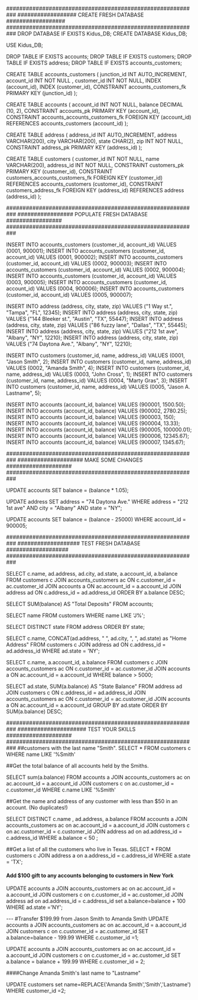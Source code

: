 ###########################################################
################## CREATE FRESH DATABASE ##################
###########################################################
DROP DATABASE IF EXISTS Kidus_DB;
CREATE DATABASE Kidus_DB;

USE Kidus_DB;

DROP TABLE IF EXISTS accounts;
DROP TABLE IF EXISTS customers;
DROP TABLE IF EXISTS address;
DROP TABLE IF EXISTS accounts_customers;


CREATE TABLE accounts_customers 
(
	junction_id INT AUTO_INCREMENT,
	account_id 	INT NOT NULL ,
	customer_id INT NOT NULL,
	INDEX (account_id),
	INDEX (customer_id),
	CONSTRAINT accounts_customers_fk PRIMARY KEY (junction_id)
);


CREATE TABLE accounts
(
    account_id 		INT NOT NULL,
    balance 		DECIMAL (10, 2),
    CONSTRAINT accounts_pk PRIMARY KEY (account_id), 
    CONSTRAINT accounts_accounts_customers_fk FOREIGN KEY (account_id) REFERENCES accounts_customers (account_id)
);


CREATE TABLE address
(
	address_id		INT AUTO_INCREMENT,
	address			VARCHAR(200),
	city			VARCHAR(200),
	state			CHAR(2),
	zip				INT NOT NULL,
	CONSTRAINT address_pk PRIMARY KEY (address_id)
);


CREATE TABLE customers
(
    customer_id 	INT NOT NULL,
    name 			VARCHAR(200),
    address_id		INT NOT NULL,
    CONSTRAINT customers_pk PRIMARY KEY (customer_id), 
    CONSTRAINT customers_accounts_customers_fk FOREIGN KEY (customer_id) REFERENCES accounts_customers (customer_id),
    CONSTRAINT customers_address_fk FOREIGN KEY (address_id) REFERENCES address (address_id)
);






###########################################################
################# POPULATE FRESH DATABASE #################
###########################################################

INSERT INTO accounts_customers (customer_id, account_id) VALUES (0001, 900001);
INSERT INTO accounts_customers (customer_id, account_id) VALUES (0001, 900002);
INSERT INTO accounts_customers (customer_id, account_id) VALUES (0002, 900003);
INSERT INTO accounts_customers (customer_id, account_id) VALUES (0002, 900004);
INSERT INTO accounts_customers (customer_id, account_id) VALUES (0003, 900005);
INSERT INTO accounts_customers (customer_id, account_id) VALUES (0004, 900006);
INSERT INTO accounts_customers (customer_id, account_id) VALUES (0005, 900007);

INSERT INTO address (address, city, state, zip) VALUES ("1 Way st.", "Tampa", "FL", 12345);
INSERT INTO address (address, city, state, zip) VALUES ("144 Bleeker st.", "Austin", "TX", 55447);
INSERT INTO address (address, city, state, zip) VALUES ("86 fuzzy lane", "Dallas", "TX", 55445);
INSERT INTO address (address, city, state, zip) VALUES ("212 1st ave", "Albany", "NY", 12210);
INSERT INTO address (address, city, state, zip) VALUES ("74 Daytona Ave.", "Albany", "NY", 12210);

INSERT INTO customers (customer_id, name, address_id) VALUES (0001, "Jason Smith", 2);
INSERT INTO customers (customer_id, name, address_id) VALUES (0002, "Amanda Smith", 4);
INSERT INTO customers (customer_id, name, address_id) VALUES (0003, "John Cross", 1);
INSERT INTO customers (customer_id, name, address_id) VALUES (0004, "Marty Gras", 3);
INSERT INTO customers (customer_id, name, address_id) VALUES (0005, "Jason A. Lastname", 5);

INSERT INTO accounts (account_id, balance) VALUES (900001, 1500.50);
INSERT INTO accounts (account_id, balance) VALUES (900002, 2780.25);
INSERT INTO accounts (account_id, balance) VALUES (900003, 150);
INSERT INTO accounts (account_id, balance) VALUES (900004, 13.33);
INSERT INTO accounts (account_id, balance) VALUES (900005, 100000.01); 
INSERT INTO accounts (account_id, balance) VALUES (900006, 12345.67);
INSERT INTO accounts (account_id, balance) VALUES (900007, 1345.67);



###########################################################
#################### MAKE SOME CHANGES ####################
###########################################################

UPDATE accounts
SET balance = (balance * 1.05);

UPDATE address 
SET address = "74 Daytona Ave."
WHERE address = "212 1st ave"
AND city = "Albany"
AND state = "NY";

UPDATE accounts 
SET balance = (balance - 25000)
WHERE account_id = 900005;






###########################################################
################### TEST FRESH DATABASE ###################
###########################################################

SELECT c.name, ad.address, ad.city, ad.state, a.account_id, a.balance
FROM customers c
JOIN accounts_customers ac ON c.customer_id = ac.customer_id
JOIN accounts a ON ac.account_id = a.account_id
JOIN address ad ON c.address_id = ad.address_id
ORDER BY a.balance DESC;

SELECT SUM(balance) AS "Total Deposits"
FROM accounts;

SELECT name 
FROM customers
WHERE name LIKE 'J%';

SELECT DISTINCT state
FROM address
ORDER BY state;

SELECT c.name, CONCAT(ad.address, " ", ad.city, ", ", ad.state) as "Home Address"
FROM customers c 
JOIN address ad ON c.address_id = ad.address_id
WHERE ad.state = 'NY';

SELECT c.name, a.account_id, a.balance
FROM customers c 
JOIN accounts_customers ac ON c.customer_id = ac.customer_id
JOIN accounts a ON ac.account_id = a.account_id
WHERE balance > 5000;

SELECT ad.state, SUM(a.balance) AS "State Balance"
FROM address ad 
JOIN customers c ON c.address_id = ad.address_id
JOIN accounts_customers ac ON c.customer_id = ac.customer_id
JOIN accounts a ON ac.account_id = a.account_id
GROUP BY ad.state
ORDER BY SUM(a.balance) DESC;





###########################################################
##################### TEST YOUR SKILLS ####################
###########################################################
##customers with the last name "Smith". 
SELECT * FROM customers c WHERE name LIKE '%Smith'

##Get the total balance of all accounts held by the Smiths.

SELECT sum(a.balance) FROM accounts a 
JOIN accounts_customers ac on ac.account_id = a.account_id 
JOIN customers c on ac.customer_id = c.customer_id 
WHERE c.name LIKE '%Smith'

##Get the name and address of any customer with less than $50 in an account. (No duplicates!)

SELECT DISTINCT c.name , ad.address, a.balance FROM accounts a 
JOIN accounts_customers ac on ac.account_id = a.account_id 
JOIN customers c on ac.customer_id = c.customer_id 
JOIN address ad on ad.address_id = c.address_id 
WHERE a.balance < 50 ;

##Get a list of all the customers who live in Texas.
SELECT * FROM customers c 
JOIN address a on a.address_id = c.address_id 
WHERE a.state = 'TX';

#### Add $100 gift to any accounts belonging to customers in New York
UPDATE accounts a
JOIN accounts_customers ac on ac.account_id = a.account_id 
JOIN customers c on c.customer_id = ac.customer_id 
JOIN address ad on ad.address_id = c.address_id set a.balance=balance + 100 
WHERE ad.state ='NY';

--- #Transfer $199.99 from Jason Smith to Amanda Smith
UPDATE accounts a 
JOIN accounts_customers ac on ac.account_id = a.account_id 
JOIN customers c on c.customer_id = ac.customer_id 
SET a.balance=balance - 199.99 
WHERE c.customer_id =1;

UPDATE accounts a 
JOIN accounts_customers ac on ac.account_id = a.account_id 
JOIN customers c on c.customer_id = ac.customer_id 
SET a.balance = balance + 199.99 
WHERE c.customer_id = 2;

####Change Amanda Smith's last name to "Lastname"

UPDATE customers 
set name=REPLACE('Amanda Smith','Smith','Lastname')
 WHERE customer_id =2;
